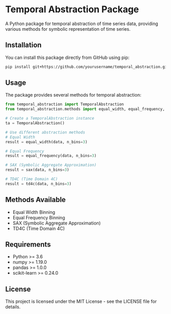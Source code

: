 # Temporal Abstraction Package

A Python package for temporal abstraction of time series data, providing various methods for symbolic representation of time series.

## Installation

You can install this package directly from GitHub using pip:

```bash
pip install git+https://github.com/yourusername/temporal_abstraction.git
```

## Usage

The package provides several methods for temporal abstraction:

```python
from temporal_abstraction import TemporalAbstraction
from temporal_abstraction.methods import equal_width, equal_frequency, sax, td4c

# Create a TemporalAbstraction instance
ta = TemporalAbstraction()

# Use different abstraction methods
# Equal Width
result = equal_width(data, n_bins=3)

# Equal Frequency
result = equal_frequency(data, n_bins=3)

# SAX (Symbolic Aggregate Approximation)
result = sax(data, n_bins=3)

# TD4C (Time Domain 4C)
result = td4c(data, n_bins=3)
```

## Methods Available

- Equal Width Binning
- Equal Frequency Binning
- SAX (Symbolic Aggregate Approximation)
- TD4C (Time Domain 4C)

## Requirements

- Python >= 3.6
- numpy >= 1.19.0
- pandas >= 1.0.0
- scikit-learn >= 0.24.0

## License

This project is licensed under the MIT License - see the LICENSE file for details. 